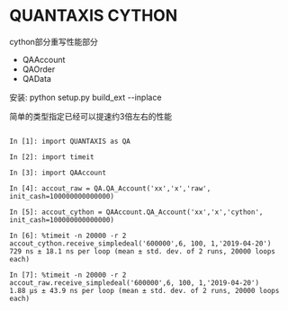# QUANTAXIS CYTHON


cython部分重写性能部分


- QAAccount
- QAOrder
- QAData


安装: python setup.py build_ext --inplace


简单的类型指定已经可以提速约3倍左右的性能
```

In [1]: import QUANTAXIS as QA

In [2]: import timeit

In [3]: import QAAccount

In [4]: accout_raw = QA.QA_Account('xx','x','raw', init_cash=100000000000000)

In [5]: accout_cython = QAAccount.QA_Account('xx','x','cython', init_cash=100000000000000)

In [6]: %timeit -n 20000 -r 2 accout_cython.receive_simpledeal('600000',6, 100, 1,'2019-04-20')
729 ns ± 18.1 ns per loop (mean ± std. dev. of 2 runs, 20000 loops each)

In [7]: %timeit -n 20000 -r 2 accout_raw.receive_simpledeal('600000',6, 100, 1,'2019-04-20')
1.88 µs ± 43.9 ns per loop (mean ± std. dev. of 2 runs, 20000 loops each)
```